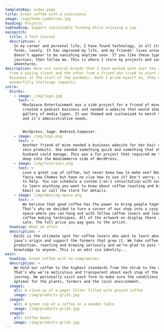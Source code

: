 ```yaml
---
templateKey: index-page
title: Great coffee with a conscience
image: /img/home-jumbotron.jpg
heading: Projects
subheading: Support sustainable farming while enjoying a cup
mainpitch:
  title: A Tech Journal
  description: >
    In my career and personal life, I have found technology, in all its various
    forms, lovely. It has improved my life, and my friends' lives around me, and
    doesn't appear to be vanishing anytime soon. If you like these types of
    journies, then follow me. This is where I store my projects and various
    adventures.
description: Here are several brands that I have worked with over the years. One
  from a paying client and the other from a friend who tried to start up a
  business at the start of the pandemic. Both I pride myself on, they were
  wonderfully challenge requests.
intro:
  blurbs:
    - image: /img/logo.jpg
      text: >
        Moufpiece Entertainment was a side project for a friend of mine. He
        created a podcast business and needed a website that would showcase his
        gallery of media types. It was themed and customized to match the brand
        and it's administrative needs.


        Wordpress. Sage. Bedrock.Composer.
    - image: /img/logo.png
      text: >
        Another friend of mine needed a business website for her hair care and
        skin products. She needed something quick and something that she and her
        husband could manage. This was a fun project that required me to dig
        deep into the WooCommerce side of WordPress.
    - image: /img/tutorials.png
      text: >
        Love a great cup of coffee, but never knew how to make one? Bought a
        fancy new Chemex but have no clue how to use it? Don't worry, we’re here
        to help. You can schedule a custom 1-on-1 consultation with our baristas
        to learn anything you want to know about coffee roasting and brewing.
        Email us or call the store for details.
    - image: /img/meeting-space.png
      text: >
        We believe that good coffee has the power to bring people together.
        That’s why we decided to turn a corner of our shop into a cozy meeting
        space where you can hang out with fellow coffee lovers and learn about
        coffee making techniques. All of the artwork on display there is for
        sale. The full price you pay goes to the artist.
  heading: What we offer
  description: >
    Kaldi is the ultimate spot for coffee lovers who want to learn about their
    java’s origin and support the farmers that grew it. We take coffee
    production, roasting and brewing seriously and we’re glad to pass that
    knowledge to anyone. This is an edit via identity...
main:
  heading: Great coffee with no compromises
  description: >
    We hold our coffee to the highest standards from the shrub to the cup.
    That’s why we’re meticulous and transparent about each step of the coffee’s
    journey. We personally visit each farm to make sure the conditions are
    optimal for the plants, farmers and the local environment.
  image1:
    alt: A close-up of a paper filter filled with ground coffee
    image: /img/products-grid3.jpg
  image2:
    alt: A green cup of a coffee on a wooden table
    image: /img/products-grid2.jpg
  image3:
    alt: Coffee beans
    image: /img/products-grid1.jpg
---
```

